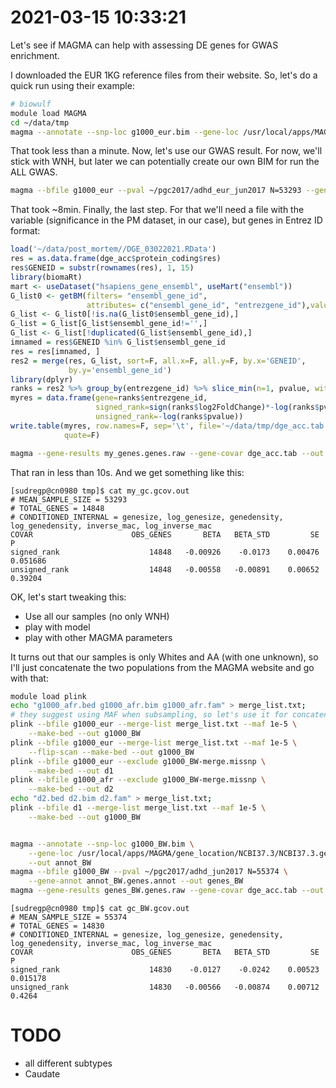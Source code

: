 # 2021-03-15 10:33:21

Let's see if MAGMA can help with assessing DE genes for GWAS enrichment.

I downloaded the EUR 1KG reference files from their website. So, let's do a
quick run using their example:

```bash
# biowulf
module load MAGMA
cd ~/data/tmp
magma --annotate --snp-loc g1000_eur.bim --gene-loc /usr/local/apps/MAGMA/gene_location/NCBI37.3/NCBI37.3.gene.loc --out my_annot
```

That took less than a minute. Now, let's use our GWAS result. For now, we'll
stick with WNH, but later we can potentially create our own BIM for run the ALL
GWAS.

```bash
magma --bfile g1000_eur --pval ~/pgc2017/adhd_eur_jun2017 N=53293 --gene-annot my_annot.genes.annot --out my_genes
```

That took ~8min. Finally, the last step. For that we'll need a file with the
variable (significance in the PM dataset, in our case), but genes in Entrez ID
format:

```r
load('~/data/post_mortem//DGE_03022021.RData')
res = as.data.frame(dge_acc$protein_coding$res)
res$GENEID = substr(rownames(res), 1, 15)
library(biomaRt)
mart <- useDataset("hsapiens_gene_ensembl", useMart("ensembl"))
G_list0 <- getBM(filters= "ensembl_gene_id",
                 attributes= c("ensembl_gene_id", "entrezgene_id"),values=res$GENEID, mart= mart)
G_list <- G_list0[!is.na(G_list0$ensembl_gene_id),]
G_list = G_list[G_list$ensembl_gene_id!='',]
G_list <- G_list[!duplicated(G_list$ensembl_gene_id),]
imnamed = res$GENEID %in% G_list$ensembl_gene_id
res = res[imnamed, ]
res2 = merge(res, G_list, sort=F, all.x=F, all.y=F, by.x='GENEID',
             by.y='ensembl_gene_id')
library(dplyr)
ranks = res2 %>% group_by(entrezgene_id) %>% slice_min(n=1, pvalue, with_ties=F)
myres = data.frame(gene=ranks$entrezgene_id,
                   signed_rank=sign(ranks$log2FoldChange)*-log(ranks$pvalue),
                   unsigned_rank=-log(ranks$pvalue))
write.table(myres, row.names=F, sep='\t', file='~/data/tmp/dge_acc.tab',
            quote=F)
```

```bash
magma --gene-results my_genes.genes.raw --gene-covar dge_acc.tab --out my_gc
```

That ran in less than 10s. And we get something like this:

```
[sudregp@cn0980 tmp]$ cat my_gc.gcov.out 
# MEAN_SAMPLE_SIZE = 53293
# TOTAL_GENES = 14848
# CONDITIONED_INTERNAL = genesize, log_genesize, genedensity, log_genedensity, inverse_mac, log_inverse_mac
COVAR                      OBS_GENES       BETA   BETA_STD         SE            P
signed_rank                    14848   -0.00926    -0.0173    0.00476     0.051686
unsigned_rank                  14848   -0.00558   -0.00891    0.00652      0.39204
```

OK, let's start tweaking this:

* Use all our samples (no only WNH)
* play with model
* play with other MAGMA parameters

It turns out that our samples is only Whites and AA (with one unknown), so I'll
just concatenate the two populations from the MAGMA website and go with that:

```bash
module load plink
echo "g1000_afr.bed g1000_afr.bim g1000_afr.fam" > merge_list.txt;
# they suggest using MAF when subsampling, so let's use it for concatenating too
plink --bfile g1000_eur --merge-list merge_list.txt --maf 1e-5 \
    --make-bed --out g1000_BW
plink --bfile g1000_eur --merge-list merge_list.txt --maf 1e-5 \
    --flip-scan --make-bed --out g1000_BW
plink --bfile g1000_eur --exclude g1000_BW-merge.missnp \
    --make-bed --out d1
plink --bfile g1000_afr --exclude g1000_BW-merge.missnp \
    --make-bed --out d2
echo "d2.bed d2.bim d2.fam" > merge_list.txt;
plink --bfile d1 --merge-list merge_list.txt --maf 1e-5 \
    --make-bed --out g1000_BW


magma --annotate --snp-loc g1000_BW.bim \
    --gene-loc /usr/local/apps/MAGMA/gene_location/NCBI37.3/NCBI37.3.gene.loc \
    --out annot_BW
magma --bfile g1000_BW --pval ~/pgc2017/adhd_jun2017 N=55374 \
    --gene-annot annot_BW.genes.annot --out genes_BW
magma --gene-results genes_BW.genes.raw --gene-covar dge_acc.tab --out gc_BW
```

```
[sudregp@cn0980 tmp]$ cat gc_BW.gcov.out 
# MEAN_SAMPLE_SIZE = 55374
# TOTAL_GENES = 14830
# CONDITIONED_INTERNAL = genesize, log_genesize, genedensity, log_genedensity, inverse_mac, log_inverse_mac
COVAR                      OBS_GENES       BETA   BETA_STD         SE            P
signed_rank                    14830    -0.0127    -0.0242    0.00523     0.015178
unsigned_rank                  14830   -0.00566   -0.00874    0.00712       0.4264
```

# TODO
* all different subtypes
* Caudate